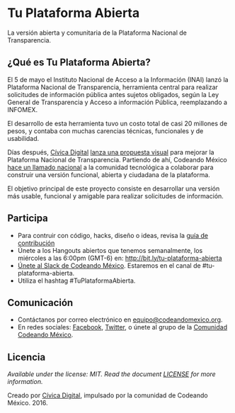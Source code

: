 # Tu Plataforma Abierta
La versión abierta y comunitaria de la Plataforma Nacional de Transparencia.

## ¿Qué es Tu Plataforma Abierta?

El 5 de mayo el Instituto Nacional de Acceso a la Información (INAI) lanzó la Plataforma Nacional de Transparencia, herramienta central para realizar solicitudes de información pública antes sujetos obligados, según la Ley General de Transparencia y Acceso a información Pública, reemplazando a INFOMEX.

El desarrollo de esta herramienta tuvo un costo total de casi 20 millones de pesos, y contaba con muchas carencias técnicas, funcionales y de usabilidad. 

Días después, [Cívica Digital](http://civica.digital) [lanza una propuesta visual](http://blog.civica.digital/2016/05/31/como-mejoramos-la-plataforma-nacional-de-transparencia/) para mejorar la Plataforma Nacional de Transparencia. Partiendo de ahí, Codeando México [hace un llamado nacional](http://blog.codeandomexico.org/2016/06/06/la-plataforma-nacional-de-transparencia-abierta/) a la comunidad tecnológica a colaborar para construir una versión funcional, abierta y ciudadana de la plataforma.

El objetivo principal de este proyecto consiste en desarrollar una versión más usable, funcional y amigable para realizar solicitudes de información.

## Participa

* Para contruir con código, hacks, diseño o ideas, revisa la [guía de contribución](/CONTRIBUTING.md)
* Únete a los Hangouts abiertos que tenemos semanalmente, los miércoles a las 6:00pm (GMT-6) en: http://bit.ly/tu-plataforma-abierta
* [Únete al Slack de Codeando México](http://slack.codeandomexico.org). Estaremos en el canal de #tu-plataforma-abierta.
* Utiliza el hashtag #TuPlataformaAbierta.

## Comunicación
* Contáctanos por correo electrónico en [equipo@codeandomexico.org](mailto:equipo@codeandomexico.org).
* En redes sociales: [Facebook](http://facebook.com/CodeandoMexico), [Twitter](http://twitter.com/CodeandoMexico), o únete al grupo de la [Comunidad Codeando México](http://facebook.com/groups/370710456416676/).

## Licencia

_Available under the license: MIT. Read the document [LICENSE](/LICENSE.md) for more information._

Creado por [Cívica Digital](http://civica.digital), impulsado por la comunidad de Codeando México. 2016. 
